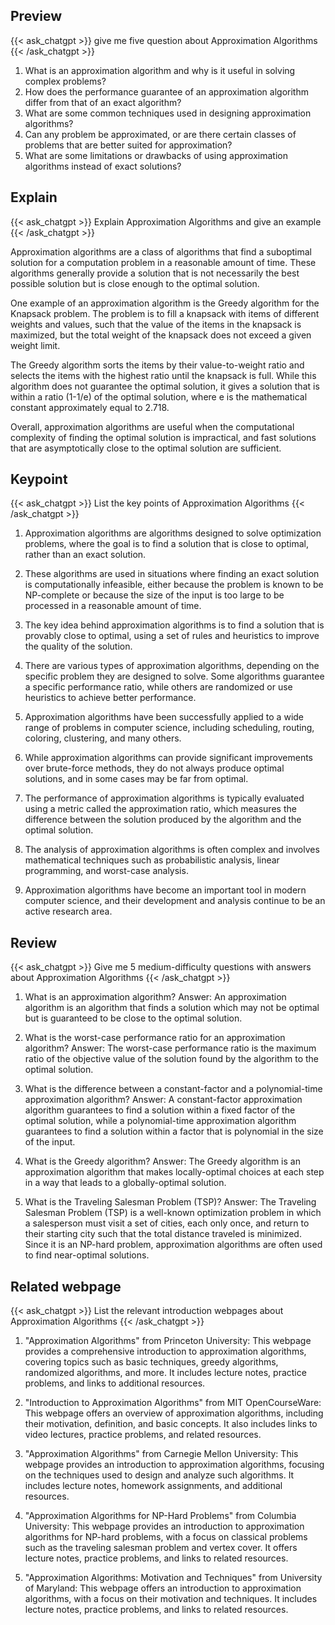 ## Preview
{{< ask_chatgpt >}}
give me five question about Approximation Algorithms
{{< /ask_chatgpt >}}



1. What is an approximation algorithm and why is it useful in solving complex problems?
2. How does the performance guarantee of an approximation algorithm differ from that of an exact algorithm?
3. What are some common techniques used in designing approximation algorithms?
4. Can any problem be approximated, or are there certain classes of problems that are better suited for approximation?
5. What are some limitations or drawbacks of using approximation algorithms instead of exact solutions?   

## Explain
{{< ask_chatgpt >}}
Explain Approximation Algorithms and give an example
{{< /ask_chatgpt >}}



Approximation algorithms are a class of algorithms that find a suboptimal solution for a computation problem in a reasonable amount of time. These algorithms generally provide a solution that is not necessarily the best possible solution but is close enough to the optimal solution.

One example of an approximation algorithm is the Greedy algorithm for the Knapsack problem. The problem is to fill a knapsack with items of different weights and values, such that the value of the items in the knapsack is maximized, but the total weight of the knapsack does not exceed a given weight limit.

The Greedy algorithm sorts the items by their value-to-weight ratio and selects the items with the highest ratio until the knapsack is full. While this algorithm does not guarantee the optimal solution, it gives a solution that is within a ratio (1-1/e) of the optimal solution, where e is the mathematical constant approximately equal to 2.718.

Overall, approximation algorithms are useful when the computational complexity of finding the optimal solution is impractical, and fast solutions that are asymptotically close to the optimal solution are sufficient.   

## Keypoint
{{< ask_chatgpt >}}
List the key points of Approximation Algorithms
{{< /ask_chatgpt >}}



1. Approximation algorithms are algorithms designed to solve optimization problems, where the goal is to find a solution that is close to optimal, rather than an exact solution.

2. These algorithms are used in situations where finding an exact solution is computationally infeasible, either because the problem is known to be NP-complete or because the size of the input is too large to be processed in a reasonable amount of time.

3. The key idea behind approximation algorithms is to find a solution that is provably close to optimal, using a set of rules and heuristics to improve the quality of the solution.

4. There are various types of approximation algorithms, depending on the specific problem they are designed to solve. Some algorithms guarantee a specific performance ratio, while others are randomized or use heuristics to achieve better performance.

5. Approximation algorithms have been successfully applied to a wide range of problems in computer science, including scheduling, routing, coloring, clustering, and many others.

6. While approximation algorithms can provide significant improvements over brute-force methods, they do not always produce optimal solutions, and in some cases may be far from optimal.

7. The performance of approximation algorithms is typically evaluated using a metric called the approximation ratio, which measures the difference between the solution produced by the algorithm and the optimal solution.

8. The analysis of approximation algorithms is often complex and involves mathematical techniques such as probabilistic analysis, linear programming, and worst-case analysis.

9. Approximation algorithms have become an important tool in modern computer science, and their development and analysis continue to be an active research area.   

## Review
{{< ask_chatgpt >}}
Give me 5 medium-difficulty questions with answers about Approximation Algorithms
{{< /ask_chatgpt >}}



1) What is an approximation algorithm?
Answer: An approximation algorithm is an algorithm that finds a solution which may not be optimal but is guaranteed to be close to the optimal solution.

2) What is the worst-case performance ratio for an approximation algorithm?
Answer: The worst-case performance ratio is the maximum ratio of the objective value of the solution found by the algorithm to the optimal solution.

3) What is the difference between a constant-factor and a polynomial-time approximation algorithm?
Answer: A constant-factor approximation algorithm guarantees to find a solution within a fixed factor of the optimal solution, while a polynomial-time approximation algorithm guarantees to find a solution within a factor that is polynomial in the size of the input.

4) What is the Greedy algorithm?
Answer: The Greedy algorithm is an approximation algorithm that makes locally-optimal choices at each step in a way that leads to a globally-optimal solution.

5) What is the Traveling Salesman Problem (TSP)?
Answer: The Traveling Salesman Problem (TSP) is a well-known optimization problem in which a salesperson must visit a set of cities, each only once, and return to their starting city such that the total distance traveled is minimized. Since it is an NP-hard problem, approximation algorithms are often used to find near-optimal solutions.   

## Related webpage
{{< ask_chatgpt >}}
List the relevant introduction webpages about Approximation Algorithms
{{< /ask_chatgpt >}}



1. "Approximation Algorithms" from Princeton University: This webpage provides a comprehensive introduction to approximation algorithms, covering topics such as basic techniques, greedy algorithms, randomized algorithms, and more. It includes lecture notes, practice problems, and links to additional resources.

2. "Introduction to Approximation Algorithms" from MIT OpenCourseWare: This webpage offers an overview of approximation algorithms, including their motivation, definition, and basic concepts. It also includes links to video lectures, practice problems, and related resources.

3. "Approximation Algorithms" from Carnegie Mellon University: This webpage provides an introduction to approximation algorithms, focusing on the techniques used to design and analyze such algorithms. It includes lecture notes, homework assignments, and additional resources.

4. "Approximation Algorithms for NP-Hard Problems" from Columbia University: This webpage provides an introduction to approximation algorithms for NP-hard problems, with a focus on classical problems such as the traveling salesman problem and vertex cover. It offers lecture notes, practice problems, and links to related resources.

5. "Approximation Algorithms: Motivation and Techniques" from University of Maryland: This webpage offers an introduction to approximation algorithms, with a focus on their motivation and techniques. It includes lecture notes, practice problems, and links to related resources.   

